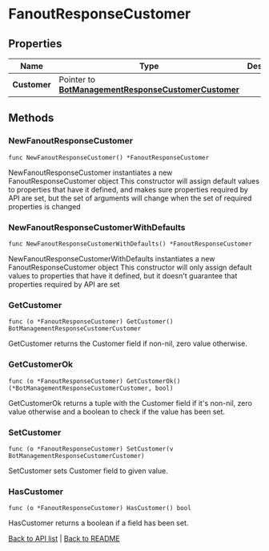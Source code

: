 # FanoutResponseCustomer

## Properties

Name | Type | Description | Notes
------------ | ------------- | ------------- | -------------
**Customer** | Pointer to [**BotManagementResponseCustomerCustomer**](BotManagementResponseCustomerCustomer.md) |  | [optional] 

## Methods

### NewFanoutResponseCustomer

`func NewFanoutResponseCustomer() *FanoutResponseCustomer`

NewFanoutResponseCustomer instantiates a new FanoutResponseCustomer object
This constructor will assign default values to properties that have it defined,
and makes sure properties required by API are set, but the set of arguments
will change when the set of required properties is changed

### NewFanoutResponseCustomerWithDefaults

`func NewFanoutResponseCustomerWithDefaults() *FanoutResponseCustomer`

NewFanoutResponseCustomerWithDefaults instantiates a new FanoutResponseCustomer object
This constructor will only assign default values to properties that have it defined,
but it doesn't guarantee that properties required by API are set

### GetCustomer

`func (o *FanoutResponseCustomer) GetCustomer() BotManagementResponseCustomerCustomer`

GetCustomer returns the Customer field if non-nil, zero value otherwise.

### GetCustomerOk

`func (o *FanoutResponseCustomer) GetCustomerOk() (*BotManagementResponseCustomerCustomer, bool)`

GetCustomerOk returns a tuple with the Customer field if it's non-nil, zero value otherwise
and a boolean to check if the value has been set.

### SetCustomer

`func (o *FanoutResponseCustomer) SetCustomer(v BotManagementResponseCustomerCustomer)`

SetCustomer sets Customer field to given value.

### HasCustomer

`func (o *FanoutResponseCustomer) HasCustomer() bool`

HasCustomer returns a boolean if a field has been set.


[Back to API list](../README.md#documentation-for-api-endpoints) | [Back to README](../README.md)



